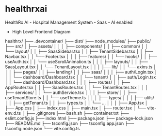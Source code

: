 # healthrxai
HealthRx AI - Hospital Management System - Saas - AI enabled 


- High Level Frontend Diagram

healthrx/
├── .devcontainer/
├── dist/
├── node_modules/
├── public/
├── src/
│   ├── assets/
│   │
│   ├── components/
│   │   ├── common/
│   │   └── layout/
│   │       ├── SaasSidebar.tsx
│   │       ├── TenantSidebar.tsx
│   │       ├── Navbar.tsx
│   │       └── Footer.tsx
│   │
│   ├── features/
│   │   └── hooks/
│   │       ├── useAuth.tsx
│   │       └── useScrollAnimation.ts
│   │
│   ├── layouts/
│   │   ├── SaasLayout.tsx
│   │   └── TenantLayout.tsx
│   │
│   ├── lib/
│   │   └── axios.ts
│   │
│   ├── pages/
│   │   ├── landing/
│   │   ├── saas/
│   │   │   ├── auth/Login.tsx
│   │   │   └── dashboard/Dashboard.tsx
│   │   └── tenant/
│   │       ├── auth/Login.tsx
│   │       └── dashboard/Dashboard.tsx
│   │
│   ├── routes/
│   │   ├── AppRouter.tsx
│   │   ├── SaasRoutes.tsx
│   │   └── TenantRoutes.tsx
│   │
│   ├── services/
│   │   └── authService.tsx
│   │
│   ├── store/
│   │   ├── useTenantStore.ts
│   │   └── useTheme.ts
│   │
│   ├── types/
│   │
│   ├── utils/
│   │   ├── getTenant.ts
│   │   ├── types.ts
│   │   └── ...
│   │
│   ├── App.tsx
│   ├── App.css
│   ├── index.css
│   ├── main.tsx
│   ├── router.tsx
│   └── vite-env.d.ts
│
├── .gitignore
├── bash.sh
├── container.txt
├── eslint.config.js
├── index.html
├── package.json
├── package-lock.json
├── README.md
├── tsconfig.json
├── tsconfig.app.json
├── tsconfig.node.json
└── vite.config.ts



